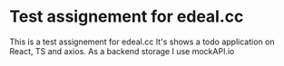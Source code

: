 # Test assignement for edeal.cc

This is a test assignement for edeal.cc
It's shows a todo application on React, TS and axios.
As a backend storage I use mockAPI.io

